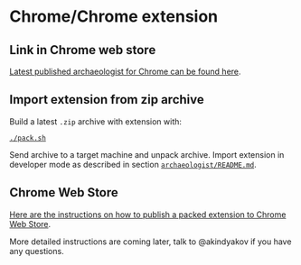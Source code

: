 # Chrome/Chrome extension

## Link in Chrome web store

[Latest published archaeologist for Chrome can be found here](https://chrome.google.com/webstore/detail/mazed/hkfjmbjendcoblcoackpapfphijagddc).

## Import extension from zip archive

Build a latest `.zip` archive with extension with:

[`./pack.sh`](./pack.sh)

Send archive to a target machine and unpack archive. Import extension in developer mode as described in section [`archaeologist/README.md`](./../../README.md).

## Chrome Web Store

[Here are the instructions on how to publish a packed extension to Chrome Web Store](https://developer.chrome.com/docs/webstore/publish/).

More detailed instructions are coming later, talk to @akindyakov if you have any questions.
